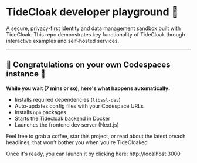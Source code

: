 # TideCloak developer playground 🚀

A secure, privacy-first identity and data management sandbox built with TideCloak. This repo demonstrates key functionality of TideCloak through interactive examples and self-hosted services.

---

## 🍾 Congratulations on your own Codespaces instance 🥳

**While you wait (7 mins or so), here's what happens automatically:**

- Installs required dependencies (`libssl-dev`)
- Auto-updates config files with your Codespace URLs
- Installs `npm` packages
- Starts the Tidecloak backend in Docker
- Launches the frontend dev server (Next.js)

Feel free to grab a coffee, star this project, or read about the latest breach headlines, that won't bother you when you're TideCloaked

Once it's ready, you can launch it by clicking here: http://localhost:3000
